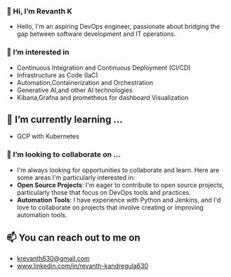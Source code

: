 ### 👋 Hi, I’m Revanth K
- Hello, I'm an aspiring DevOps engineer, passionate about bridging the gap between software development and IT operations.
### 👀 I’m interested in 
- Continuous Integration and Continuous Deployment (CI/CD)
- Infrastructure as Code (IaC)
- Automation,Containerization and Orchestration
- Generative AI,and other AI technologies
- Kibana,Grafna and prometheus for dashboard Visualization
## 🌱 I’m currently learning ...
- GCP with Kubernetes
### 💞️ I’m looking to collaborate on ...
- I'm always looking for opportunities to collaborate and learn. Here are some areas I'm particularly interested in:
- **Open Source Projects**: I'm eager to contribute to open source projects, particularly those that focus on DevOps tools and practices.
- **Automation Tools**: I have experience with Python and Jenkins, and I'd love to collaborate on projects that involve creating or improving automation tools.
## 📫 You can reach out to me on
- krevanth630@gmail.com
- www.linkedin.com/in/revanth-kandregula630


<!---
rk630/rk630 is a ✨ special ✨ repository because its `README.md` (this file) appears on your GitHub profile.
You can click the Preview link to take a look at your changes.
--->
